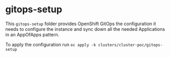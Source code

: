 # gitops-setup

This `gitops-setup` folder provides OpenShift GitOps the configuration it needs to configure the instance and sync down all the needed Applications in an AppOfApps pattern.

To apply the configuration run `oc apply -k clusters/cluster-poc/gitops-setup`